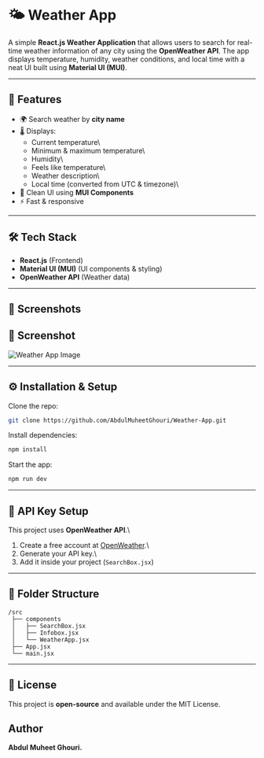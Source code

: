 # 🌤️ Weather App

A simple **React.js Weather Application** that allows users to search
for real-time weather information of any city using the **OpenWeather
API**. The app displays temperature, humidity, weather conditions, and
local time with a neat UI built using **Material UI (MUI)**.

------------------------------------------------------------------------

## 🚀 Features

-   🌍 Search weather by **city name**
-   🌡️ Displays:
    -   Current temperature\
    -   Minimum & maximum temperature\
    -   Humidity\
    -   Feels like temperature\
    -   Weather description\
    -   Local time (converted from UTC & timezone)\
-   🎨 Clean UI using **MUI Components**
-   ⚡ Fast & responsive

------------------------------------------------------------------------

## 🛠️ Tech Stack

-   **React.js** (Frontend)
-   **Material UI (MUI)** (UI components & styling)
-   **OpenWeather API** (Weather data)

------------------------------------------------------------------------

## 📸 Screenshots

## 📸 Screenshot

![Weather App Image](./assets/weather.png)


------------------------------------------------------------------------

## ⚙️ Installation & Setup

Clone the repo:

``` bash
git clone https://github.com/AbdulMuheetGhouri/Weather-App.git
```

Install dependencies:

``` bash
npm install
```

Start the app:

``` bash
npm run dev
```

------------------------------------------------------------------------

## 🔑 API Key Setup

This project uses **OpenWeather API**.\
1. Create a free account at [OpenWeather](https://openweathermap.org/).\
2. Generate your API key.\
3. Add it inside your project (`SearchBox.jsx`)
------------------------------------------------------------------------

## 📂 Folder Structure

    /src
     ├── components
     │   ├── SearchBox.jsx
     │   ├── Infobox.jsx
     │   └── WeatherApp.jsx
     ├── App.jsx
     └── main.jsx

------------------------------------------------------------------------

## 📜 License

This project is **open-source** and available under the MIT License.


## Author
**Abdul Muheet Ghouri.**
